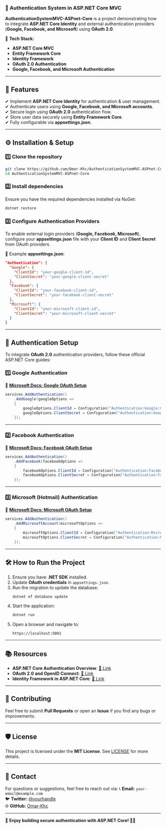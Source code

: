 ### 💌 **Authentication System in ASP.NET Core MVC**

**AuthenticationSystemMVC-ASPnet-Core** is a project demonstrating how to integrate **ASP.NET Core Identity** and external authentication providers (**Google, Facebook, and Microsoft**) using **OAuth 2.0**.

🔹 **Tech Stack:**

- **ASP.NET Core MVC**
- **Entity Framework Core**
- **Identity Framework**
- **OAuth 2.0 Authentication**
- **Google, Facebook, and Microsoft Authentication**

---

## 🚀 **Features**

✔ Implement **ASP.NET Core Identity** for authentication & user management.\
✔ Authenticate users using **Google, Facebook, and Microsoft accounts**.\
✔ Secure login using **OAuth 2.0** authentication flow.\
✔ Store user data securely using **Entity Framework Core**.\
✔ Fully configurable via **appsettings.json**.

---

## ⚙️ **Installation & Setup**

### **1️⃣ Clone the repository**

```bash
git clone https://github.com/Omar-Khc/AuthenticationSystemMVC-ASPnet-Core.git
cd AuthenticationSystemMVC-ASPnet-Core
```

### **2️⃣ Install dependencies**

Ensure you have the required dependencies installed via NuGet:

```bash
dotnet restore
```

### **3️⃣ Configure Authentication Providers**

To enable external login providers (**Google, Facebook, Microsoft**), configure your **appsettings.json** file with your **Client ID** and **Client Secret** from OAuth providers.

🔹 Example **appsettings.json**:

```json
"Authentication": {
  "Google": {
    "ClientId": "your-google-client-id",
    "ClientSecret": "your-google-client-secret"
  },
  "Facebook": {
    "ClientId": "your-facebook-client-id",
    "ClientSecret": "your-facebook-client-secret"
  },
  "Microsoft": {
    "ClientId": "your-microsoft-client-id",
    "ClientSecret": "your-microsoft-client-secret"
  }
}
```

---

## 🔑 **Authentication Setup**

To integrate **OAuth 2.0** authentication providers, follow these official ASP.NET Core guides:

### **1️⃣ Google Authentication**

🔗 [**Microsoft Docs: Google OAuth Setup**](https://learn.microsoft.com/en-us/aspnet/core/security/authentication/google-logins)

```csharp
services.AddAuthentication()
    .AddGoogle(googleOptions =>
    {
        googleOptions.ClientId = Configuration["Authentication:Google:ClientId"];
        googleOptions.ClientSecret = Configuration["Authentication:Google:ClientSecret"];
    });
```

---

### **2️⃣ Facebook Authentication**

🔗 [**Microsoft Docs: Facebook OAuth Setup**](https://learn.microsoft.com/en-us/aspnet/core/security/authentication/facebook-logins)

```csharp
services.AddAuthentication()
    .AddFacebook(facebookOptions =>
    {
        facebookOptions.ClientId = Configuration["Authentication:Facebook:ClientId"];
        facebookOptions.ClientSecret = Configuration["Authentication:Facebook:ClientSecret"];
    });
```

---

### **3️⃣ Microsoft (Hotmail) Authentication**

🔗 [**Microsoft Docs: Microsoft OAuth Setup**](https://learn.microsoft.com/en-us/aspnet/core/security/authentication/microsoft-logins)

```csharp
services.AddAuthentication()
    .AddMicrosoftAccount(microsoftOptions =>
    {
        microsoftOptions.ClientId = Configuration["Authentication:Microsoft:ClientId"];
        microsoftOptions.ClientSecret = Configuration["Authentication:Microsoft:ClientSecret"];
    });
```

---

## 🛠 **How to Run the Project**

1. Ensure you have **.NET SDK** installed.
2. Update **OAuth credentials** in `appsettings.json`.
3. Run the migration to update the database:
   ```bash
   dotnet ef database update
   ```
4. Start the application:
   ```bash
   dotnet run
   ```
5. Open a browser and navigate to:
   ```
   https://localhost:5001
   ```

---

## 📚 **Resources**

- **ASP.NET Core Authentication Overview**: [🔗 Link](https://learn.microsoft.com/en-us/aspnet/core/security/authentication/)
- **OAuth 2.0 and OpenID Connect**: [🔗 Link](https://auth0.com/docs/protocols/oauth2)
- **Identity Framework in ASP.NET Core**: [🔗 Link](https://learn.microsoft.com/en-us/aspnet/core/security/authentication/identity)

---

## 🤝 **Contributing**

Feel free to submit **Pull Requests** or open an **Issue** if you find any bugs or improvements.

---

## 🛡 **License**

This project is licensed under the **MIT License**. See [LICENSE](LICENSE) for more details.

---

## 📩 **Contact**

For questions or suggestions, feel free to reach out via: 📞 **Email:** `your-email@example.com`\
🐦 **Twitter:** [@yourhandle](https://twitter.com/yourhandle)\
🌐 **GitHub:** [Omar-Khc](https://github.com/Omar-Khc)

---

🔹 **Enjoy building secure authentication with ASP.NET Core! 🚀🔥**

